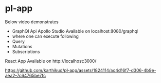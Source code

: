 # pl-app

 Below video demonstrates 
-  GraphQl Api Apollo Studio  Available on localhost:8080/graphql
-   where one can execute following 
-    Query
-    Mutations
-    Subscriptions
 
 React App Available on http://localhost:3000/

 
https://github.com/karthikud/pl-app/assets/1824114/ac4d16f7-d306-4b9e-aea2-7c64765be7fc

